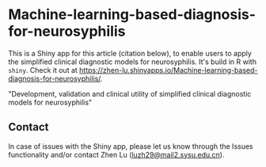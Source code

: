 # Machine-learning-based-diagnosis-for-neurosyphilis

This is a Shiny app for this article (citation below), to enable users to apply the simplified clinical diagnostic models for neurosyphilis. It's build in R with `shiny`. Check it out at https://zhen-lu.shinyapps.io/Machine-learning-based-diagnosis-for-neurosyphilis/.



"Development, validation and clinical utility of simplified clinical diagnostic models for neurosyphilis"


## Contact
In case of issues with the Shiny app, please let us know through the Issues functionality and/or contact Zhen Lu (luzh29@mail2.sysu.edu.cn).
